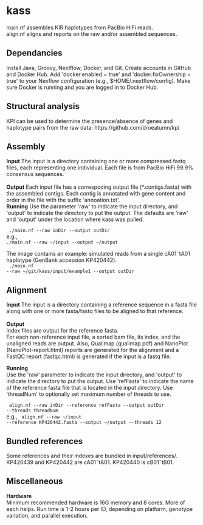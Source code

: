 # kass
main.nf assembles KIR haplotypes from PacBio HiFi reads.<br>
align.nf aligns and reports on the raw and/or assembled sequences.

<h2>Dependancies</h2>
Install Java, Groovy, Nextflow, Docker, and Git.
Create accounts in GitHub and Docker Hub.
Add 'docker.enabled = true' and 'docker.fixOwnership = true' to your Nexflow
configuration (e.g., $HOME/.nextflow/config). Make sure Docker is running
and you are logged in to Docker Hub.

<h2>Structural analysis</h2>
KPI can be used to determine the presence/absence of genes and haplotype pairs from the raw data: https://github.com/droeatumn/kpi

<h2>Assembly</h2>
<b>Input</b>
The input is a directory containing one or more compressed fastq files, each representing one individual. Each file is from PacBio HiFi 99.9% consensus sequences.<br>
<br>
<b>Output</b>
Each input file has a correspoding output file (*.contigs.fasta)  with the assembled contigs. Each contig is annotated with gene content and order in the file with the suffix 'annoation.txt'.
<br>
<b>Running</b>
Use the parameter 'raw' to indicate the input directory, and 'output' to indicate the directory to put the output.  The defaults are 'raw' and 'output' under the location where kass was pulled.

<code>    ./main.nf --raw inDir --output outDir</code><br>
e.g.,
<code>    ./main.nf  --raw ~/input --output ~/output</code>

The image contains an example: simulated reads from a single cA01&tilde;tA01 haplotype (GenBank accession KP420442). <br>
<code>    ./main.nf --raw ~/git/kass/input/example1 --output outDir</code>

<h2>Alignment</h2>
<b>Input</b>
The input is a directory containing a reference sequence in a fasta file along with one or more fasta/fastq files to be aligned to that reference.<br>
<br>
<b>Output</b> <br>
Index files are output for the reference fasta.<br>
For each non-reference input file, a sorted bam file, its index, and the unaligned reads are output. Also, Qualimap (qualimap.pdf) and NanoPlot (NanoPlot-report.html) reports are generated for the alignment and a FastQC report (fastqc.html) is generated if the input is a fastq file.

<b>Running</b><br>
Use the 'raw' parameter to indicate the input directory, and 'output' to indicate the directory to put the output. Use 'refFasta' to indicate the name of the reference fasta file that is located in the input directory. Use 'threadNum' to optionally set maximum number of threads to use.

<code>    align.nf --raw inDir --reference refFasta --output outDir --threads threadNum</code><br>
e.g.,
<code>    align.nf --raw ~/input --reference KP420442.fasta --output ~/output --threads 12</code>


<h2>Bundled references</h2>
Some references and their indexes are bundled in input/references/. 
KP420439 and KP420442 are cA01&tilde;tA01. KP420440 is cB01&tilde;tB01.

<h2>Miscellaneous</h2>
<b>Hardware</b><br>
Minimum recommended hardware is 16G memory and 8 cores. More of each helps.
Run time is 1-2 hours per ID, depending on platform, genotype variation, and parallel execution.
